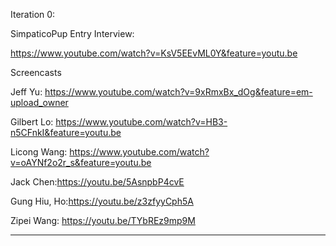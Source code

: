 Iteration 0:

SimpaticoPup Entry Interview:

https://www.youtube.com/watch?v=KsV5EEvML0Y&feature=youtu.be


Screencasts

Jeff Yu: https://www.youtube.com/watch?v=9xRmxBx_dOg&feature=em-upload_owner

Gilbert Lo: https://www.youtube.com/watch?v=HB3-n5CFnkI&feature=youtu.be

Licong Wang: https://www.youtube.com/watch?v=oAYNf2o2r_s&feature=youtu.be

Jack Chen:https://youtu.be/5AsnpbP4cvE

Gung Hiu, Ho:https://youtu.be/z3zfyyCph5A


Zipei Wang: https://youtu.be/TYbREz9mp9M



___________________________________________________________________